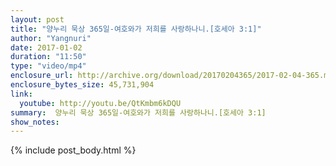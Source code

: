 ```yaml
---
layout: post
title: "양누리 묵상 365일-여호와가 저희를 사랑하나니.[호세아 3:1]"
author: "Yangnuri"
date: 2017-01-02
duration: "11:50" 
type: "video/mp4"
enclosure_url: http://archive.org/download/20170204365/2017-02-04-365.mp4
enclosure_bytes_size: 45,731,904       
link:
  youtube: http://youtu.be/QtKmbm6kDQU
summary:  양누리 묵상 365일-여호와가 저희를 사랑하나니.[호세아 3:1]
show_notes:
---
```


{% include post_body.html %}
